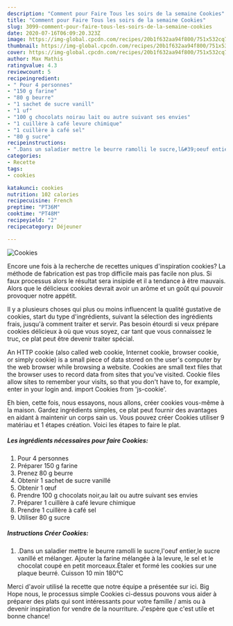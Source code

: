 ```yaml
---
description: "Comment pour Faire Tous les soirs de la semaine Cookies"
title: "Comment pour Faire Tous les soirs de la semaine Cookies"
slug: 3099-comment-pour-faire-tous-les-soirs-de-la-semaine-cookies
date: 2020-07-16T06:09:20.323Z
image: https://img-global.cpcdn.com/recipes/20b1f632aa94f800/751x532cq70/cookies-photo-principale-de-la-recette.jpg
thumbnail: https://img-global.cpcdn.com/recipes/20b1f632aa94f800/751x532cq70/cookies-photo-principale-de-la-recette.jpg
cover: https://img-global.cpcdn.com/recipes/20b1f632aa94f800/751x532cq70/cookies-photo-principale-de-la-recette.jpg
author: Max Mathis
ratingvalue: 4.3
reviewcount: 5
recipeingredient:
- " Pour 4 personnes"
- "150 g farine"
- "80 g beurre"
- "1 sachet de sucre vanill"
- "1 uf"
- "100 g chocolats noirau lait ou autre suivant ses envies"
- "1 cuillère à café levure chimique"
- "1 cuillère à café sel"
- "80 g sucre"
recipeinstructions:
- ".Dans un saladier mettre le beurre ramolli le sucre,l&#39;oeuf entier,le sucre vanillé et mélanger. Ajouter la farine mélangée à la levure, le sel et le chocolat coupé en petit morceaux.Étaler et formé les cookies sur une plaque beurré. Cuisson 10 min 180°C"
categories:
- Recette
tags:
- cookies

katakunci: cookies 
nutrition: 102 calories
recipecuisine: French
preptime: "PT36M"
cooktime: "PT48M"
recipeyield: "2"
recipecategory: Déjeuner

---
```



![Cookies](https://img-global.cpcdn.com/recipes/20b1f632aa94f800/751x532cq70/cookies-photo-principale-de-la-recette.jpg)

Encore une fois à la recherche de recettes uniques d'inspiration cookies? La méthode de fabrication est pas trop difficile mais pas facile non plus. Si faux processus alors le résultat sera insipide et il a tendance à être mauvais. Alors que le délicieux cookies devrait avoir un arôme et un goût qui pouvoir provoquer notre appétit.

Il y a plusieurs choses qui plus ou moins influencent la qualité gustative de cookies, start du type d'ingrédients, suivant la sélection des ingrédients frais, jusqu'à comment traiter et servir. Pas besoin étourdi si veux prépare cookies délicieux à où que vous soyez, car tant que vous connaissez le truc, ce plat peut être devenir traiter spécial.

An HTTP cookie (also called web cookie, Internet cookie, browser cookie, or simply cookie) is a small piece of data stored on the user&#39;s computer by the web browser while browsing a website. Cookies are small text files that the browser uses to record data from sites that you&#39;ve visited. Cookie files allow sites to remember your visits, so that you don&#39;t have to, for example, enter in your login and. import Cookies from &#39;js-cookie&#39;.


Eh bien, cette fois, nous essayons, nous allons, créer cookies vous-même à la maison. Gardez ingrédients simples, ce plat peut fournir des avantages en aidant à maintenir un corps sain us. Vous pouvez créer Cookies utiliser 9 matériau et 1 étapes création. Voici les étapes to faire le plat.

<!--inarticleads1-->

##### Les ingrédients nécessaires pour faire Cookies:

1.   Pour 4 personnes
1. Préparer 150 g farine
1. Prenez 80 g beurre
1. Obtenir 1 sachet de sucre vanillé
1. Obtenir 1 œuf
1. Prendre 100 g chocolats noir,au lait ou autre suivant ses envies
1. Préparer 1 cuillère à café levure chimique
1. Prendre 1 cuillère à café sel
1. Utiliser 80 g sucre




<!--inarticleads2-->

##### Instructions Créer Cookies:

1. .Dans un saladier mettre le beurre ramolli le sucre,l&#39;oeuf entier,le sucre vanillé et mélanger. Ajouter la farine mélangée à la levure, le sel et le chocolat coupé en petit morceaux.Étaler et formé les cookies sur une plaque beurré. Cuisson 10 min 180°C





Merci d'avoir utilisé la recette que notre équipe a présentée sur ici. Big Hope nous, le processus simple Cookies ci-dessus pouvons vous aider à préparer des plats qui sont intéressants pour votre famille / amis ou à devenir inspiration for vendre de la nourriture. J'espère que c'est utile et bonne chance!
